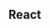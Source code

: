 

<!-- Start src/components/pages/layout.js -->

## React

<!-- End src/components/pages/layout.js -->


